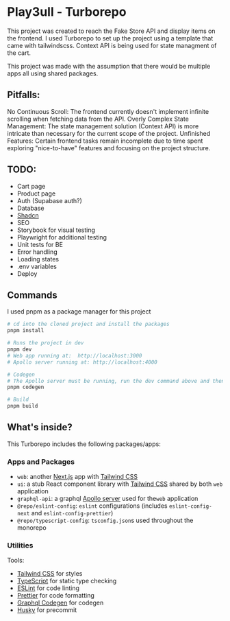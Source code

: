 # Play3ull - Turborepo

This project was created to reach the Fake Store API and display items on the frontend.
I used Turborepo to set up the project using a template that came with tailwindscss.
Context API is being used for state managment of the cart.

This project was made with the assumption that there would be multiple apps all using shared packages.

## Pitfalls:

No Continuous Scroll: The frontend currently doesn't implement infinite scrolling when fetching data from the API.
Overly Complex State Management: The state management solution (Context API) is more intricate than necessary for the current scope of the project.
Unfinished Features: Certain frontend tasks remain incomplete due to time spent exploring "nice-to-have" features and focusing on the project structure.

## TODO:

- Cart page
- Product page
- Auth (Supabase auth?)
- Database
- [Shadcn](https://ui.shadcn.com/)
- SEO
- Storybook for visual testing
- Playwright for additional testing
- Unit tests for BE
- Error handling
- Loading states
- .env variables
- Deploy

## Commands

I used pnpm as a package manager for this project

```sh
# cd into the cloned project and install the packages
pnpm install

# Runs the project in dev
pnpm dev
# Web app running at:  http://localhost:3000
# Apollo server running at: http://localhost:4000

# Codegen
# The Apollo server must be running, run the dev command above and then run
pnpm codegen

# Build
pnpm build
```

## What's inside?

This Turborepo includes the following packages/apps:

### Apps and Packages

- `web`: another [Next.js](https://nextjs.org/) app with [Tailwind CSS](https://tailwindcss.com/)
- `ui`: a stub React component library with [Tailwind CSS](https://tailwindcss.com/) shared by both `web` application
- `graphql-api`: a graphql [Apollo server](https://www.apollographql.com/docs/apollo-server/getting-started) used for the`web` application
- `@repo/eslint-config`: `eslint` configurations (includes `eslint-config-next` and `eslint-config-prettier`)
- `@repo/typescript-config`: `tsconfig.json`s used throughout the monorepo

### Utilities

Tools:

- [Tailwind CSS](https://tailwindcss.com/) for styles
- [TypeScript](https://www.typescriptlang.org/) for static type checking
- [ESLint](https://eslint.org/) for code linting
- [Prettier](https://prettier.io) for code formatting
- [Graphql Codegen](https://the-guild.dev/graphql/codegen) for codegen
- [Husky](https://github.com/typicode/husky) for precommit

